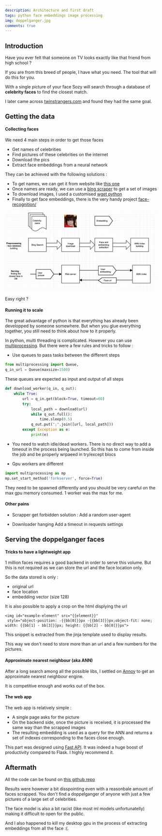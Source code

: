 ```yaml
---
description: Architecture and first draft
tags: python face embeddings image processing
img: doppelganger.jpg
comments: true
---
```


## Introduction

Have you ever felt that someone on TV looks exactly like that friend from high school ? 

If you are from this breed of people, I have what you need. The tool that will do this for you.

With a single picture of your face Sozy will search through a database of **celebrity faces** to find the closest match.

I later came across [twinstrangers.com](twinstrangers.com) and found they had the same goal.


## Getting the data

#### Collecting faces 

We need 4 main steps in order to get those faces

- Get names of celebrities
- Find pictures of these celebrities on the internet
- Download the pics 
- Extract face embeddings from a neural network


They can be achieved with the following solutions : 
- To get names, we can get it from website like [this one](https://www.ahlanlive.com/star-stories/celebrities/a-z)
- Once names are ready, we can use a [bing scraper](https://pypi.org/project/bingscraper/) to get a set of images 
- To download images, I used a customised [wget python](https://pypi.org/project/wget/)
- Finally to get face embeddings, there is the very handy project [face-recognition/](https://pypi.org/project/face-recognition/)


![architecture](/assets/img/sozy_architecture.png)


Easy right ?




#### Running it to scale

The great advantage of python is that everything has already been developped by someone somewhere. But when you glue everything together, you still need to think about how to it properly.

In python, multi threading is complicated. However you can use [multiprocessing](https://docs.python.org/fr/3/library/multiprocessing.html). But there were a few rules and tricks to follow :


- Use queues to pass tasks between the different steps
```python
from multiprocessing import Queue,
q_in_url = Queue(maxsize=1500)
```
These queues are expected as input and output of all steps 
```python
def download_worker(q_in, q_out):
    while True:
        url = q_in.get(block=True, timeout=60)
        try:
            local_path = download(url)
            while q_out.full():
                time.sleep(0.5)
            q_out.put(";".join([url, local_path]))
        except Exception as e:
            print(e)
```

- You need to watch idle/dead workers. 
There is no direct way to add a timeout in the process being launched. So this has to come from inside the job and be properly wrpaeed in try/except blocs


- Gpu workers are different
```python
import multiprocessing as mp
mp.set_start_method('forkserver', force=True)
```
They need to be spawned differently and you should be very careful on the max gpu memory consumed. 1 worker was the max for me.


#### Other pains 

- Scrapper get forbidden
solution : Add a random user-agent

- Downloader hanging
Add a timeout in requests settings


## Serving the doppelganger faces

#### Tricks to have a lightweight app

1 million faces requires a good backend in order to serve this volume. But this is not required as we can store the url and the face location only.

So the data stored is only : 
- original url
- face location
- embedding vector (size 128)

It is also possible to apply a crop on the html displying the url 
```
<img id="example-element" src="{{element}}"
 style="object-position: -{{bb[0]}}px -{{bb[3]}}px;object-fit: none; width: {{bb[1] - bb[3]}}px; height: {{bb[2] - bb[0]}}px">
```
This snippet is extracted from the jinja template used to display results. 

This way we don't need to store more than an url and a few numbers for the pictures.


#### Approximate nearest neighbour (aka ANN)

After a long search among all the possible libs, I settled on [Annoy](https://github.com/spotify/annoy) to get an approximate nearest neighbour engine.

It is competitive enough and works out of the box.


#### The web app

The web app is relatively simple : 
- A single page asks for the picture
- On the backend side, once the picture is received, it is processed the same way than the scrapped images
- The resulting embedding is used as a query for the ANN and returns a set of indexes corresponding to the faces close enough.

This part was designed using [Fast API](https://fastapi.tiangolo.com). It was indeed a huge boost of productivity compared to Flask. I highly recommend it.


## Aftermath

All the code can be found on [this github repo](https://github.com/AdMoR/sozy-face-embedding)

Results were however a bit disspointing even with a reasonbale amount of faces scrapped. You don't find a doppelganger of anyone with just a few pictures of a large set of celebrities. 

The face model is also a bit racist (like most ml models unfortunatelly) making it difficult to open for the public.

And I also happened to kill my desktop gpu in the process of extracting embeddings from all the face :(.




